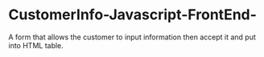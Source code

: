 # CustomerInfo-Javascript-FrontEnd-
A form that allows the customer to input information then accept it and put into HTML table.
